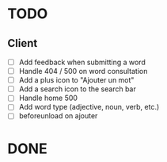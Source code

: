 # TODO

## Client

- [ ] Add feedback when submitting a word
- [ ] Handle 404 / 500 on word consultation
- [ ] Add a plus icon to "Ajouter un mot"
- [ ] Add a search icon to the search bar
- [ ] Handle home 500
- [ ] Add word type (adjective, noun, verb, etc.)
- [ ] beforeunload on ajouter

# DONE
